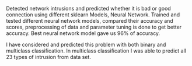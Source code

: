Detected network intrusions and predicted whether it is bad or good connection using different sklearn Models, Neural Network.
Trained and tested different neural network models, compared their accuracy and scores, preprocessing of data and parameter tuning is done to get better accuracy. Best neural network model gave us 96% of accuracy.

I have considered and predicted this problem with both binary and multiclass classification. In multiclass classification I was able to predict all 23 types of intrusion from data set.
